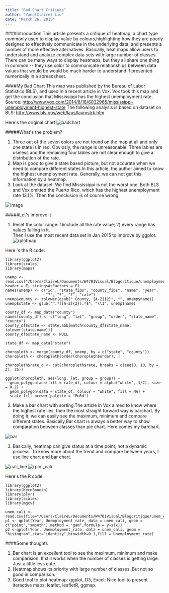 ```yaml
---
title: "Bad Chart Critiuqe"
author: "Yang(Claire) Liu"
date: "March 26, 2015"
---
```

####Introduction
This article presents a critique of heatmap, a chart type commonly used to display value by colours,highlighting how they are poorly designed to effectively communicate in the underlying data, and presents a number of more effective alternatives.
Basically, heat maps allow users to understand and analyze complex data sets with large number of classes. There can be many ways to display heatmaps, but they all share one thing in common -- they use color to communicate relationships between data values that would be would be much harder to understand if presented numerically in a spreadsheet.

####My Bad Chart
This map was published by the Bureau of Labor Statistics (BLS), and used in a recent article in Vox. Vox took this map and get the conclusion that Mississippi has the highest unemployment rate. 
Source: http://www.vox.com/2014/8/18/6032965/mississippi-unemployment-highest-state
The following analysis is based on dataset on BLS: http://www.bls.gov/web/laus/laumstrk.htm

Here's the original chart
![badchart](https://cloud.githubusercontent.com/assets/10662777/6846631/0c197038-d396-11e4-9c60-e0fdc9555562.gif)


#####What's the problem? 

1. Three out of the seven colors are not found on the map at all and only one state is in red. Obviosly, the range is unreasonable. Three lables are useless and the remaining four lables are not clear enough to give a distribution of the rate.
2. Map is good to give a state based picture, but not accurate when we need to compare different states.In this article, the author aimed to know the highest unemployment rate. Generally, we can not get this information by a heatmap.
3. Look at the dataset. We find Mississippi is not the worst one. Both BLS and Vox omitted the Puerto Rico,  which has the highest unemployment rate 13.1%. Then the conclusion is of course wrong.


![image](https://cloud.githubusercontent.com/assets/10662777/6850372/30908190-d3af-11e4-8483-a772997f75a7.png)



#####Let's improve it


1. Reset the color range: 1)include all the rate value; 2) every range has values falling in it.  
Then I use the most recent data set in Jan 2015 to improve by ggplot. 
![rplotmap](https://cloud.githubusercontent.com/assets/10662777/7014656/a10ac9f0-dc95-11e4-9fc0-f6efc9b1dbfe.png)

Here 's the R code:

```
library(ggplot2)
library(scales)
library(maps)

unemp <- read.csv("/Users/ClaireL/Documents/W4701Visual/Blogcritique/unemployment2015.csv", header = F, stringsAsFactors = F)
names(unemp) <- c("id", "state_fips", "county_fips", "name", "year", 
                  "?", "?", "?", "rate")
unemp$county <- tolower(gsub(" County, [A-Z]{2}", "", unemp$name))
unemp$state <- gsub("^.*([A-Z]{2}).*$", "\\1", unemp$name)

county_df <- map_data("county")
names(county_df) <- c("long", "lat", "group", "order", "state_name", "county")
county_df$state <- state.abb[match(county_df$state_name, tolower(state.name))]
county_df$state_name <- NULL

state_df <- map_data("state")

choropleth <- merge(county_df, unemp, by = c("state", "county"))
choropleth <- choropleth[order(choropleth$order), ]

choropleth$rate_d <- cut(choropleth$rate, breaks = c(seq(0, 10, by = 2), 35))

ggplot(choropleth, aes(long, lat, group = group)) +
  geom_polygon(aes(fill = rate_d), colour = alpha("white", 1/2), size = 0.2) + 
  geom_polygon(data = state_df, colour = "white", fill = NA) +
  scale_fill_brewer(palette = "PuRd")

```

2. Make a bar chart with sorting.The article in Vox aimed to know where the highest rate lies, then the most straight forward way is barchart. By doing it, we can easily  see the maximum, minimum and compare different states. Basically,Bar chart is always a better way to show comparation between classes than pie chart.
Here comes my barchart.

![bar](https://cloud.githubusercontent.com/assets/10662777/6846672/63943c26-d396-11e4-99da-41e6c85ac9bf.png)

3. Basically, heatmap can give status at a time point, not a dynamic process. To know more about the trend and compare between years, I use line chart and bar chart.

![cali_line](https://cloud.githubusercontent.com/assets/10662777/7014664/bbfb27e6-dc95-11e4-87f0-20f062218e59.png)
![rplot_cali](https://cloud.githubusercontent.com/assets/10662777/7014673/d2a45684-dc95-11e4-92d9-d43e229064f3.png)

Here's the R code:
```
library(ggplot2)
library(KernSmooth)
library(plyr)
library(scales)
library(mgcv)

unem_cali <- read.csv(file="/Users/ClaireL/Documents/W4701Visual/Blogcritique/unem_cali.csv",head=TRUE)
p1 <- qplot(Year, Unemployment_rate, data = unem_cali, geom = c("point","smooth"),method = "gam",formula = y~s(x))
p2 <-qplot(Year, Unemployment_rate, data = unem_cali, geom = "histogram",stat="identity",binwidth=0.1,fill = Unemployment_rate)

```

####Some thoughts
1. Bar chart is an excellent tool to see the maximum, minimum and make comparision. It still works when the number of classes is getting large. Just a little less cute.
2. Heatmap shows its priority with large number of classes. But not so good in comparison.
3. Good tool to plot heatmap: ggplot, D3, Excel; Nice tool to present iteractive maps: leaflet, leafletR, ggmap. 







